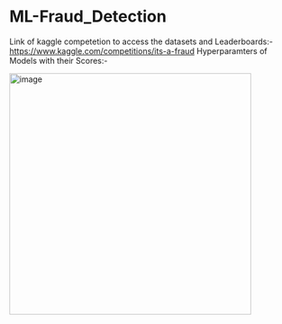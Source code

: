 # ML-Fraud_Detection 

Link of kaggle competetion to access the datasets and Leaderboards:- https://www.kaggle.com/competitions/its-a-fraud
Hyperparamters of Models with their Scores:-

<img width="429" alt="image" src="https://user-images.githubusercontent.com/79003717/204974828-ce3dcfe9-0ab8-44de-bca6-1415a303bbca.png">
